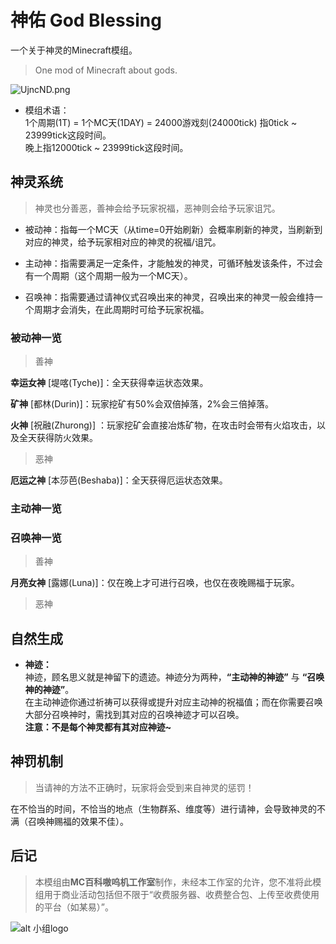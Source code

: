 # 神佑 God Blessing
一个关于神灵的Minecraft模组。
> One mod of Minecraft about gods.

![UjncND.png](https://s1.ax1x.com/2020/07/24/UjncND.png)

* 模组术语：  
1个周期(1T) = 1个MC天(1DAY) = 24000游戏刻(24000tick) 指0tick ~ 23999tick这段时间。  
晚上指12000tick ~ 23999tick这段时间。

## 神灵系统
>神灵也分善恶，善神会给予玩家祝福，恶神则会给予玩家诅咒。

* 被动神：指每一个MC天（从time=0开始刷新）会概率刷新的神灵，当刷新到对应的神灵，给予玩家相对应的神灵的祝福/诅咒。 

* 主动神：指需要满足一定条件，才能触发的神灵，可循环触发该条件，不过会有一个周期（这个周期一般为一个MC天）。  

* 召唤神：指需要通过请神仪式召唤出来的神灵，召唤出来的神灵一般会维持一个周期才会消失，在此周期时可给予玩家祝福。 

### 被动神一览

>善神

**幸运女神**   [堤喀(Tyche)]：全天获得幸运状态效果。

**矿神**   [都林(Durin)]：玩家挖矿有50%会双倍掉落，2%会三倍掉落。

**火神**   [祝融(Zhurong)] ：玩家挖矿会直接冶炼矿物，在攻击时会带有火焰攻击，以及全天获得防火效果。

>恶神

**厄运之神**   [本莎芭(Beshaba)]：全天获得厄运状态效果。

### 主动神一览

### 召唤神一览

>善神

**月亮女神**   [露娜(Luna)]：仅在晚上才可进行召唤，也仅在夜晚赐福于玩家。

>恶神

## 自然生成

* **神迹：**  
神迹，顾名思义就是神留下的遗迹。神迹分为两种，**“主动神的神迹”** 与 **“召唤神的神迹”**。  
在主动神迹你通过祈祷可以获得或提升对应主动神的祝福值；而在你需要召唤大部分召唤神时，需找到其对应的召唤神迹才可以召唤。  
**注意：不是每个神灵都有其对应神迹~**

## 神罚机制  
>当请神的方法不正确时，玩家将会受到来自神灵的惩罚！

在不恰当的时间，不恰当的地点（生物群系、维度等）进行请神，会导致神灵的不满（召唤神赐福的效果不佳）。

## 后记
>本模组由**MC百科嗷呜机工作室**制作，未经本工作室的允许，您不准将此模组用于商业活动包括但不限于“收费服务器、收费整合包、上传至收费使用的平台（如某易）”。

![alt 小组logo](https://s1.ax1x.com/2020/07/24/UjmLOx.th.png)




